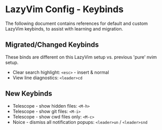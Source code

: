 # LazyVim Config - Keybinds

The following document contains references for default and custom LazyVim
keybinds, to assist with learning and migration.

## Migrated/Changed Keybinds

These binds are different on this LazyVim setup vs. previous 'pure' nvim setup.

- Clear search highlight: `<esc>` - insert & normal
- View line diagnostics: `<leader>cd`

## New Keybinds

- Telescope - show hidden files: `<M-h>`
- Telescope - show git files: `<M-i>`
- Telescope - show cwd files only: `<M-c>`
- Noice - dismiss all notification popups: `<leader>un` / `<leader>snd`
